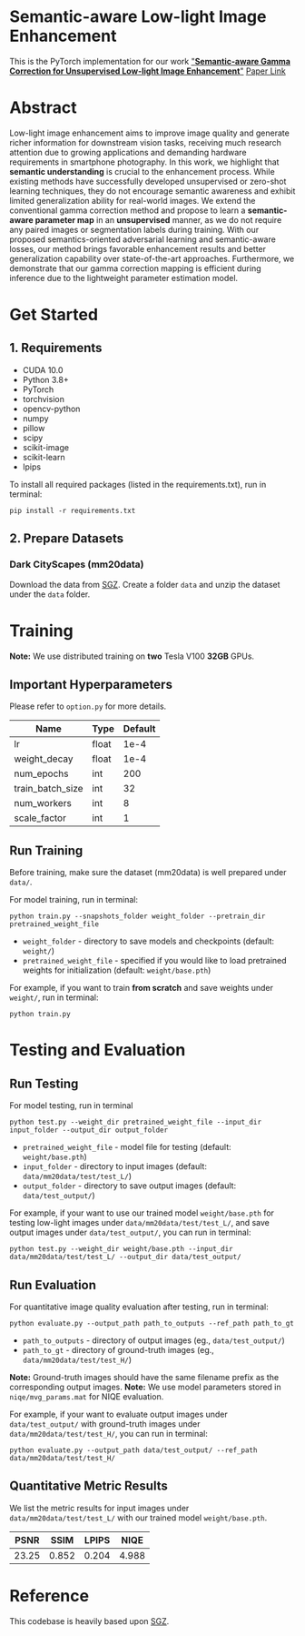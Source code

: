 # Semantic-aware Low-light Image Enhancement
This is the PyTorch implementation for our work ["**Semantic-aware Gamma Correction for Unsupervised Low-light Image Enhancement**"](https://ieeexplore.ieee.org/document/10095394)
[Paper Link](https://ieeexplore.ieee.org/document/10095394)

# Abstract

Low-light image enhancement aims to improve image quality and generate richer information for downstream vision tasks, receiving much research attention due to growing applications and demanding hardware requirements in smartphone photography. In this work, we highlight that **semantic understanding** is crucial to the enhancement process. While existing methods have successfully developed unsupervised or zero-shot learning techniques, they do not encourage semantic awareness and exhibit limited generalization ability for real-world images. We extend the conventional gamma correction method and propose to learn a **semantic-aware parameter map** in an **unsupervised** manner, as we do not require any paired images or segmentation labels during training. With our proposed semantics-oriented adversarial learning and semantic-aware losses, our method brings favorable enhancement results and better generalization capability over state-of-the-art approaches. Furthermore, we demonstrate that our gamma correction mapping is efficient during inference due to the lightweight parameter estimation model.

# Get Started

## 1. Requirements
* CUDA 10.0
* Python 3.8+
* PyTorch
* torchvision
* opencv-python
* numpy
* pillow
* scipy
* scikit-image
* scikit-learn
* lpips

To install all required packages (listed in the requirements.txt), run in terminal:
```
pip install -r requirements.txt
```

## 2. Prepare Datasets
### Dark CityScapes (mm20data)
Download the data from [SGZ](https://github.com/ShenZheng2000/Semantic-Guided-Low-Light-Image-Enhancement).
Create a folder `data` and unzip the dataset under the `data` folder.

# Training

**Note:** We use distributed training on **two** Tesla V100 **32GB** GPUs.

## Important Hyperparameters
Please refer to `option.py` for more details.

| Name                 | Type  | Default   |
|----------------------|-------|-----------|
| lr                   | float | 1e-4      |
| weight_decay         | float | 1e-4      |
| num_epochs           | int   | 200       |
| train_batch_size     | int   | 32        |
| num_workers          | int   | 8         |
| scale_factor         | int   | 1         |

## Run Training
Before training, make sure the dataset (mm20data) is well prepared under `data/`.

For model training, run in terminal:
```
python train.py --snapshots_folder weight_folder --pretrain_dir pretrained_weight_file
```

- `weight_folder` - directory to save models and checkpoints (default: `weight/`)
- `pretrained_weight_file` - specified if you would like to load pretrained weights for initialization (default: `weight/base.pth`)

For example, if you want to train **from scratch** and save weights under `weight/`, run in terminal:
```
python train.py
```

# Testing and Evaluation

## Run Testing
For model testing, run in terminal 
```
python test.py --weight_dir pretrained_weight_file --input_dir input_folder --output_dir output_folder
```

- `pretrained_weight_file` - model file for testing (default: `weight/base.pth`)
- `input_folder` - directory to input images (default: `data/mm20data/test/test_L/`)
- `output_folder` - directory to save output images (default: `data/test_output/`)

For example, if your want to use our trained model `weight/base.pth` for testing low-light images under `data/mm20data/test/test_L/`, and save output images under `data/test_output/`, you can run in terminal:
```
python test.py --weight_dir weight/base.pth --input_dir data/mm20data/test/test_L/ --output_dir data/test_output/
```

## Run Evaluation
For quantitative image quality evaluation after testing, run in terminal:
```
python evaluate.py --output_path path_to_outputs --ref_path path_to_gt
```

- `path_to_outputs` - directory of output images (eg., `data/test_output/`)
- `path_to_gt` - directory of ground-truth images (eg., `data/mm20data/test/test_H/`)

**Note:** Ground-truth images should have the same filename prefix as the corresponding output images.
**Note:** We use model parameters stored in `niqe/mvg_params.mat` for NIQE evaluation.

For example, if your want to evaluate output images under `data/test_output/` with ground-truth images under `data/mm20data/test/test_H/`, you can run in terminal:
```
python evaluate.py --output_path data/test_output/ --ref_path data/mm20data/test/test_H/
```

## Quantitative Metric Results
We list the metric results for input images under `data/mm20data/test/test_L/` with our trained model `weight/base.pth`.

| PSNR  | SSIM  | LPIPS | NIQE  |
|-------|-------|-------|-------|
| 23.25 | 0.852 | 0.204 | 4.988 |

# Reference
This codebase is heavily based upon [SGZ](https://github.com/ShenZheng2000/Semantic-Guided-Low-Light-Image-Enhancement).
